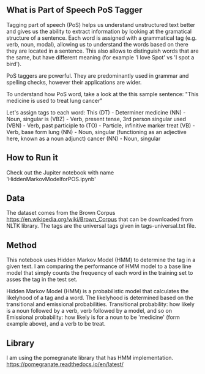 ## What is Part of Speech PoS Tagger
Tagging part of speech (PoS) helps us understand unstructured text better and gives us the ability to extract information by looking at the gramatical structure of a sentence. Each word is assigned with a grammatical tag (e.g. verb, noun, modal), allowing us to understand the words based on there they are located in a sentence. This also allows to distinguish words that are the same, but have different meaning (for example 'I love Spot' vs 'I spot a bird'). 

PoS taggers are powerful. They are predominantly used in grammar and spelling checks, however their applications are wider. 

To understand how PoS word, take a look at the this sample sentence: 
 "This medicine is used to treat lung cancer"

 Let's assign tags to each word: 
    This (DT) - Determiner
    medicine (NN) - Noun, singular
    is (VBZ) - Verb, present tense, 3rd person singular
    used (VBN) - Verb, past participle
    to (TO) - Particle, infinitive marker
    treat (VB) - Verb, base form
    lung (NN) - Noun, singular (functioning as an adjective here, known as a noun adjunct)
    cancer (NN) - Noun, singular

## How to Run it 
Check out the Jupiter notebook with name 'HiddenMarkovModelforPOS.ipynb'

## Data
The dataset comes from the Brown Corpus  https://en.wikipedia.org/wiki/Brown_Corpus that can be downloaded from NLTK library. The tags are the universal tags given in tags-universal.txt file. 

## Method 
This notebook uses Hidden Markov Model (HMM) to determine the tag in a given text. I am comparing the performance of HMM model to a base line model that simply counts the frequency of each word in the training set to asses the tag in the test set. 

Hidden Markov Model (HMM) is a probabilistic model that calculates the likelyhood of a tag and a word. The likelyhood is determined based on the transitional and emissional probabilities. 
    Transitional probability: how likely is a noun followed by a verb, verb followed by a model, and so on
    Emissional probability: how likely is for a noun to be 'medicine' (form example above), and a verb to be treat. 

## Library 
I am using the pomegranate library  that has HMM implementation. https://pomegranate.readthedocs.io/en/latest/ 
